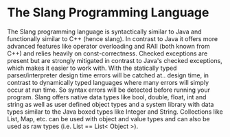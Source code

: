 # The Slang Programming Language

The Slang programming language is syntactically similar to Java and functionally similar to C++ (hence slang). In contrast to Java it offers more advanced features like operator overloading and RAII (both known from C++) and relies heavily on const-correctness. Checked exceptions are present but are strongly mitigated in contrast to Java's checked exceptions, which makes it easier to work with. With the statically typed parser/interpreter design time errors will be catched at.. design time, in contrast to dynamically typed languages where many errors will simply occur at run time. So syntax errors will be detected before running your program.
Slang offers native data types like bool, double, float, int and string as well as user defined object types and a system library with data types similar to the Java boxed types like Integer and String. Collections like List, Map, etc. can be used with object and value types and can also be used as raw types (i.e. List == List< Object >).
